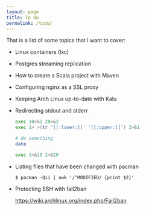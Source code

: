 ```yaml
---
layout: page
title: To do
permalink: /todo/
---
```


That is a list of some topics that I want to cover:

- Linux containers (lxc)

- Postgres streaming replication

- How to create a Scala project with Maven

- Configuring nginx as a SSL proxy

- Keeping Arch Linux up-to-date with Kalu

- Redirecting stdout and stderr

    ```sh
    exec 10>&1 20>&2
    exec 1> >(tr '[[:lower:]]' '[[:upper:]]') 2>&1

    # do something
    date

    exec 1>&10 2>&20
    ```

- Listing files that have been changed with pacman

    ```
    $ pacman -Qii | awk '/^MODIFIED/ {print $2}'
    ```

- Protecting SSH with fail2ban

    https://wiki.archlinux.org/index.php/Fail2ban

